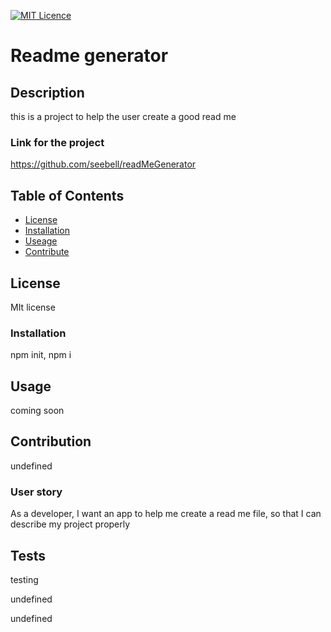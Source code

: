 
  
[![MIT Licence](https://badges.frapsoft.com/os/mit/mit-150x33.png?v=103)](https://opensource.org/licenses/mit-license.php)

# Readme generator

## Description
this is a project to help the user create a good read me

### Link for the project
https://github.com/seebell/readMeGenerator

## Table of Contents
* [License](#license)
* [Installation](#installation)
* [Useage](#useage)
* [Contribute](#contribute)

## License

MIt license

### Installation

npm init, npm i

## Usage

coming soon

## Contribution

undefined

### User story
As a developer, I want an app to help me create a read me file, so that I can describe my project properly

## Tests

testing

undefined

undefined

